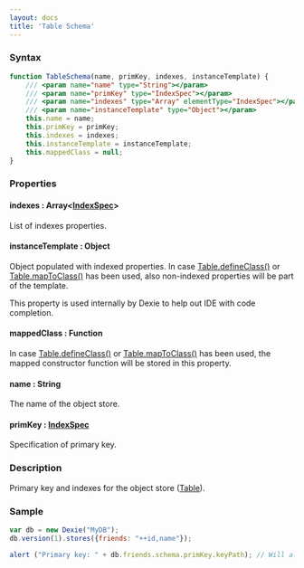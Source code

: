 ```yaml
---
layout: docs
title: 'Table Schema'
---
```


### Syntax

```javascript
function TableSchema(name, primKey, indexes, instanceTemplate) {
    /// <param name="name" type="String"></param>
    /// <param name="primKey" type="IndexSpec"></param>
    /// <param name="indexes" type="Array" elementType="IndexSpec"></param>
    /// <param name="instanceTemplate" type="Object"></param>
    this.name = name;
    this.primKey = primKey;
    this.indexes = indexes;
    this.instanceTemplate = instanceTemplate;
    this.mappedClass = null;
}
```

### Properties

#### indexes : Array<[IndexSpec](/docs/IndexSpec)>
List of indexes properties.

#### instanceTemplate : Object
Object populated with indexed properties. In case [Table.defineClass()](/docs/Table/Table.defineClass()) or [Table.mapToClass()](/docs/Table/Table.mapToClass()) has been used, also non-indexed properties will be part of the template.

This property is used internally by Dexie to help out IDE with code completion.

#### mappedClass : Function

In case [Table.defineClass()](/docs/Table/Table.defineClass()) or [Table.mapToClass()](/docs/Table/Table.mapToClass()) has been used, the mapped constructor function will be stored in this property.

#### name : String

The name of the object store.

#### primKey : [IndexSpec](/docs/IndexSpec)

Specification of primary key.

### Description

Primary key and indexes for the object store ([Table](/docs/Table/Table)).

### Sample

```javascript
var db = new Dexie("MyDB");
db.version(1).stores({friends: "++id,name"});

alert ("Primary key: " + db.friends.schema.primKey.keyPath); // Will alert ("id");
```
